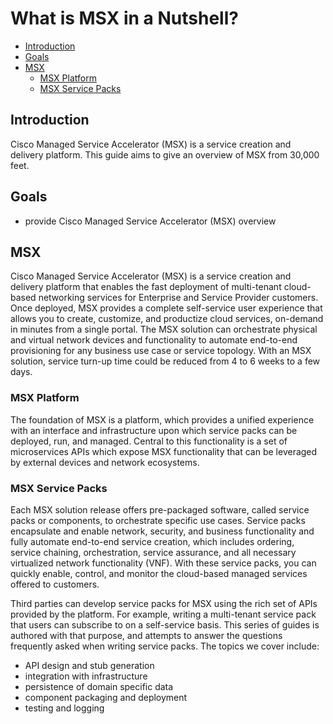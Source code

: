 # What is MSX in a Nutshell?
* [Introduction](#introduction)
* [Goals](#goals)
* [MSX](#msx)
  * [MSX Platform](#msx-platform)
  * [MSX Service Packs](#msx-service-packs)


## Introduction
Cisco Managed Service Accelerator (MSX) is a service creation and delivery platform. This guide aims to give an overview of MSX from 30,000 feet.


## Goals
* provide Cisco Managed Service Accelerator (MSX) overview


## MSX
Cisco Managed Service Accelerator (MSX) is a service creation and delivery platform that enables the fast deployment of multi-tenant cloud-based networking services for Enterprise and Service Provider customers. Once deployed, MSX provides a complete self-service user experience that allows you to create, customize, and productize cloud services, on-demand in minutes from a single portal. The MSX solution can orchestrate physical and virtual network devices and functionality to automate end-to-end provisioning for any business use case or service topology. With an MSX solution, service turn-up time could be reduced from 4 to 6 weeks to a few days.


### MSX Platform
The foundation of MSX is a platform, which provides a unified experience with an interface and infrastructure upon which service packs can be deployed, run, and managed. Central to this functionality is a set of microservices APIs which expose MSX functionality that can be leveraged by external devices and network ecosystems.


### MSX Service Packs
Each MSX solution release offers pre-packaged software, called service packs or components, to orchestrate specific use cases. Service packs encapsulate and enable network, security, and business functionality and fully automate end-to-end service creation, which includes ordering, service chaining, orchestration, service assurance, and all necessary virtualized network functionality (VNF). With these service packs, you can quickly enable, control, and monitor the cloud-based managed services offered to customers.

Third parties can develop service packs for MSX using the rich set of APIs provided by the platform. For example, writing a multi-tenant service pack that users can subscribe to on a self-service basis. This series of guides is authored with that purpose, and attempts to answer the questions frequently asked when writing service packs. The topics we cover include:
* API design and stub generation
* integration with infrastructure
* persistence of domain specific data
* component packaging and deployment
* testing and logging
